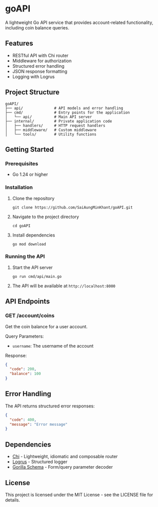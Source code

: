 # goAPI

A lightweight Go API service that provides account-related functionality, including coin balance queries.

## Features

- RESTful API with Chi router
- Middleware for authorization
- Structured error handling
- JSON response formatting
- Logging with Logrus

## Project Structure

```
goAPI/
├── api/              # API models and error handling
├── cmd/              # Entry points for the application
│   └── api/          # Main API server
├── internal/         # Private application code
│   ├── handlers/     # HTTP request handlers
│   ├── middleware/   # Custom middleware
│   └── tools/        # Utility functions
```

## Getting Started

### Prerequisites

- Go 1.24 or higher

### Installation

1. Clone the repository
   ```
   git clone https://github.com/SaiAungMinKhant/goAPI.git
   ```

2. Navigate to the project directory
   ```
   cd goAPI
   ```

3. Install dependencies
   ```
   go mod download
   ```

### Running the API

1. Start the API server
   ```
   go run cmd/api/main.go
   ```

2. The API will be available at `http://localhost:8000`

## API Endpoints

### GET /account/coins

Get the coin balance for a user account.

Query Parameters:
- `username`: The username of the account

Response:
```json
{
  "code": 200,
  "balance": 100
}
```

## Error Handling

The API returns structured error responses:

```json
{
  "code": 400,
  "message": "Error message"
}
```

## Dependencies

- [Chi](https://github.com/go-chi/chi) - Lightweight, idiomatic and composable router
- [Logrus](https://github.com/sirupsen/logrus) - Structured logger
- [Gorilla Schema](https://github.com/gorilla/schema) - Form/query parameter decoder

## License

This project is licensed under the MIT License - see the LICENSE file for details.
